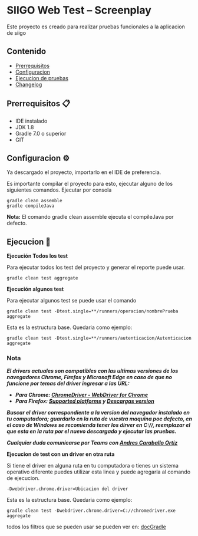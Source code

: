 # SIIGO Web Test – Screenplay

Este proyecto es creado para realizar pruebas funcionales a la aplicacion de siigo
 
## Contenido ##
 
- [Prerrequisitos](#prerrequisitos)
- [Configuracion](#configuracion)
- [Ejecucion de pruebas](#ejecucion)
- [Changelog](#changelog)
 
## Prerrequisitos 📋
 
- IDE instalado
- JDK 1.8
- Gradle 7.0 o superior
- GIT
 
## Configuracion ⚙️
 
Ya descargado el proyecto, importarlo en el IDE de preferencia.

Es importante compilar el proyecto para esto, ejecutar alguno de los siguientes comandos.
Ejecutar por consola 
```
gradle clean assemble
gradle compileJava
```
**Nota:** El comando gradle clean assemble ejecuta el compileJava por defecto.

## Ejecucion 🚀

**Ejecución Todos los test**

Para ejecutar todos los test del proyecto y generar el reporte puede usar.

```
gradle clean test aggregate
```

**Ejecución algunos test**

Para ejecutar algunos test se puede usar el comando
```
gradle clean test -Dtest.single=**/runners/operacion/nombrePrueba aggregate
```
Esta es la estructura base. Quedaria como ejemplo:
```
gradle clean test -Dtest.single=**/runners/autenticacion/Autenticacion aggregate
```

### Nota

***El drivers actuales son compatibles con las ultimas versiones de los navegadores Chrome, Firefox y Microsoft Edge en 
caso de que no funcione por temas del driver ingresar a las URL:***
* ***Para Chrome: [ChromeDriver - WebDriver for Chrome](https://chromedriver.chromium.org/)***
* ***Para Firefox: [Supported platforms](https://firefox-source-docs.mozilla.org/testing/geckodriver/Support.html) y
[Descargas version](https://github.com/mozilla/geckodriver)***
    
***Buscar el driver correspondiente a la version del navegador instalado en tu computadora; guardarlo en la ruta 
de vuestra maquina poe defecto, en el caso de Windows se recomienda tener los dirver en C://, reemplazar el que esta en la ruta por el nuevo descargado y ejecutar las pruebas.***

***Cualquier duda comunicarse por Teams con [Andres Caraballo Ortiz]()***

**Ejecucion de test con un driver en otra ruta**

Si tiene el driver en alguna ruta en tu computadora o tienes un sistema operativo diferente puedes utilizar esta linea 
y puede agregarla al comando de ejecucion.
```
-Dwebdriver.chrome.driver=Ubicacion del driver
```
Esta es la estructura base. Quedaria como ejemplo:
```
gradle clean test -Dwebdriver.chrome.driver=C://chromedriver.exe aggregate
```

todos los filtros que se pueden usar se pueden ver en:
[docGradle](https://docs.gradle.org/current/javadoc/org/gradle/api/tasks/testing/TestFilter.html)
 
